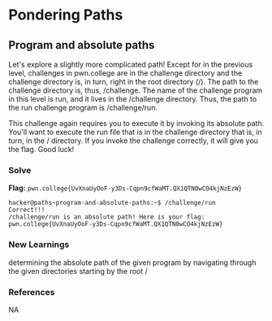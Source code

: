 # Pondering Paths

## Program and absolute paths
Let's explore a slightly more complicated path! Except for in the previous level, challenges in pwn.college are in the challenge directory and the challenge directory is, in turn, right in the root directory (/). The path to the challenge directory is, thus, /challenge. The name of the challenge program in this level is run, and it lives in the /challenge directory. Thus, the path to the run challenge program is /challenge/run.

This challenge again requires you to execute it by invoking its absolute path. You'll want to execute the run file that is in the challenge directory that is, in turn, in the / directory. If you invoke the challenge correctly, it will give you the flag. Good luck!

### Solve
**Flag:** `pwn.college{UvXnaUyOoF-y3Ds-Cqpn9cfWaMT.QX1QTN0wCO4kjNzEzW}`

```
hacker@paths~program-and-absolute-paths:~$ /challenge/run
Correct!!!
/challenge/run is an absolute path! Here is your flag:
pwn.college{UvXnaUyOoF-y3Ds-Cqpn9cfWaMT.QX1QTN0wCO4kjNzEzW}
```

### New Learnings
determining the absolute path of the given program by navigating through the given directories starting by the root /

### References 
NA

